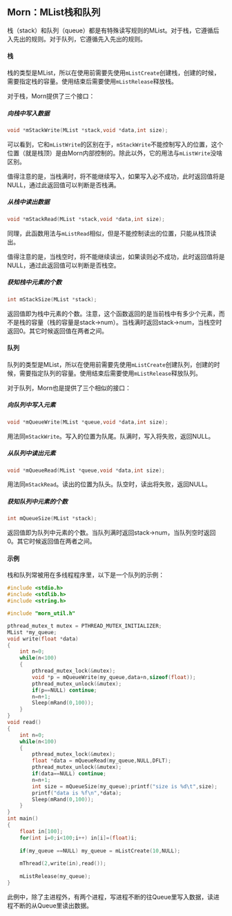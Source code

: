 ## Morn：MList栈和队列

栈（stack）和队列（queue）都是有特殊读写规则的MList。对于栈，它遵循后入先出的规则。对于队列，它遵循先入先出的规则。

#### 栈

栈的类型是MList，所以在使用前需要先使用`mListCreate`创建栈，创建的时候，需要指定栈的容量。使用结束后需要使用`mListRelease`释放栈。

对于栈，Morn提供了三个接口：



##### 向栈中写入数据

```c
void *mStackWrite(MList *stack,void *data,int size);
```

可以看到，它和`mListWrite`的区别在于，`mStackWrite`不能控制写入的位置，这个位置（就是栈顶）是由Morn内部控制的。除此以外，它的用法与`mListWrite`没啥区别。

值得注意的是，当栈满时，将不能继续写入，如果写入必不成功，此时返回值将是NULL，通过此返回值可以判断是否栈满。



##### 从栈中读出数据

```c
void *mStackRead(MList *stack,void *data,int size);
```

同理，此函数用法与`mListRead`相似，但是不能控制读出的位置，只能从栈顶读出。

值得注意的是，当栈空时，将不能继续读出，如果读则必不成功，此时返回值将是NULL，通过此返回值可以判断是否栈空。



##### 获知栈中元素的个数

```c
int mStackSize(MList *stack);
```

返回值即为栈中元素的个数。注意，这个函数返回的是当前栈中有多少个元素，而不是栈的容量（栈的容量是stack->num）。当栈满时返回stack->num，当栈空时返回0。其它时候返回值在两者之间。



#### 队列

队列的类型是MList，所以在使用前需要先使用`mListCreate`创建队列，创建的时候，需要指定队列的容量。使用结束后需要使用`mListRelease`释放队列。

对于队列，Morn也是提供了三个相似的接口：



##### 向队列中写入元素

```c
void *mQueueWrite(MList *queue,void *data,int size);
```

用法同`mStackWrite`。写入的位置为队尾。队满时，写入将失败，返回NULL。



##### 从队列中读出元素

```c
void *mQueueRead(MList *queue,void *data,int size);
```

用法同`mStackRead`。读出的位置为队头。队空时，读出将失败，返回NULL。



##### 获知队列中元素的个数

```c
int mQueueSize(MList *stack);
```

返回值即为队列中元素的个数。当队列满时返回stack->num，当队列空时返回0。其它时候返回值在两者之间。



#### 示例

栈和队列常被用在多线程程序里，以下是一个队列的示例：

```c
#include <stdio.h>
#include <stdlib.h>
#include <string.h>

#include "morn_util.h"

pthread_mutex_t mutex = PTHREAD_MUTEX_INITIALIZER;
MList *my_queue;
void write(float *data)
{
    int n=0;
    while(n<100)
    {
        pthread_mutex_lock(&mutex);
        void *p = mQueueWrite(my_queue,data+n,sizeof(float));
        pthread_mutex_unlock(&mutex);
        if(p==NULL) continue;
        n=n+1;
        Sleep(mRand(0,100));
    }
}
void read()
{
    int n=0;
    while(n<100)
    {
        pthread_mutex_lock(&mutex);
        float *data = mQueueRead(my_queue,NULL,DFLT);
        pthread_mutex_unlock(&mutex);
        if(data==NULL) continue;
        n=n+1;
        int size = mQueueSize(my_queue);printf("size is %d\t",size);
        printf("data is %f\n",*data);
        Sleep(mRand(0,100));
    }
}
int main()
{
    float in[100];
    for(int i=0;i<100;i++) in[i]=(float)i;
    
    if(my_queue ==NULL) my_queue = mListCreate(10,NULL);
    
    mThread(2,write(in),read());
    
    mListRelease(my_queue);
}
```

此例中，除了主进程外，有两个进程，写进程不断的往Queue里写入数据，读进程不断的从Queue里读出数据。